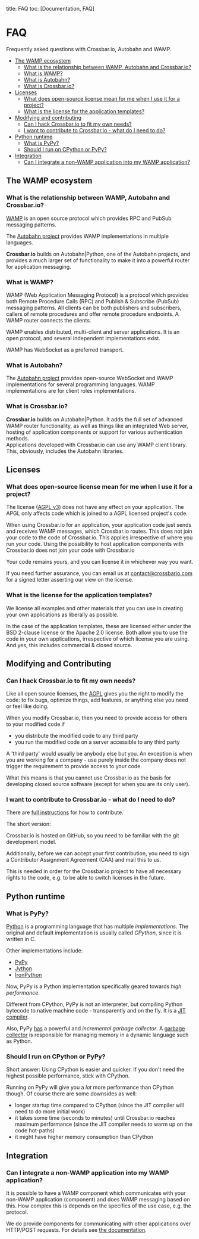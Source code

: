 title: FAQ
toc: [Documentation, FAQ]

# FAQ

Frequently asked questions with Crossbar.io, Autobahn and WAMP.

* [The WAMP ecosystem](#the-wamp-ecosystem)
   + [What is the relationship between WAMP, Autobahn and Crossbar.io?](#what-is-the-relationship-between-wamp,-autobahn-and-crossbar.io?)
   + [What is WAMP?](#what-is-wamp?)
   + [What is Autobahn?](#what-is-autobahn?)
   + [What is Crossbar.io?](#what-is-crossbar.io?)
* [Licenses](#licenses)
   + [What does open-source license mean for me when I use it for a project?](#what-does-open-source-license-mean-for-me-when-i-use-it-for-a-project?)
   + [What is the license for the application templates?](#what-is-the-license-for-the-application-templates?)
* [Modifying and contributing](#modifying-and-contributing)
   + [Can I hack Crossbar.io to fit my own needs?](#can-i-hack-crossbar.io-to-fit-my-own-needs?)
   + [I want to contribute to Crossbar.io - what do I need to do?](#i-want-to-contribute-to-crossbar.io---what-do-i-need-to-do?)
* [Python runtime](#python-runtime)
   + [What is PyPy?](#what-is-pypy?)
   + [Should I run on CPython or PyPy?](#should-i-run-on-cpython-or-pypy?)
* [Integration](#integration)
   + [Can I integrate a non-WAMP application into my WAMP application?](#can-i-integrate-a-non-wamp-application-into-my-wamp-application?)


## The WAMP ecosystem

### What is the relationship between WAMP, Autobahn and Crossbar.io?

[WAMP](http://wamp.ws) is an open source protocol which provides RPC and PubSub messaging patterns.

The [Autobahn project](http://autobahn.ws/) provides WAMP implementations in multiple languages.

**Crossbar.io** builds on Autobahn|Python, one of the Autobahn projects, and provides a much larger set of functionality to make it into a powerful router for application messaging.

### What is WAMP?

WAMP (Web Application Messaging Protocol) is a protocol which provides both Remote Procedure Calls (RPC) and Publish & Subscribe (PubSub) messaging patterns. All clients can be both publishers and subscribers, callers of remote procedures and offer remote procedure endpoints. A WAMP router connects the clients.

WAMP enables distributed, multi-client and server applications. It is an open protocol, and several independent implementations exist.

WAMP has WebSocket as a preferred transport.

### What is Autobahn?

The [Autobahn project](http://autobahn.ws/) provides open-source WebSocket and WAMP implementations for several programming languages. WAMP implementations are for client roles implementations.

### What is Crossbar.io?

**Crossbar.io** builds on Autobahn|Python. It adds the full set of advanced WAMP router functionality, as well as things like an integrated Web server, hosting of application components or support for various authentication methods.
<br>
Applications developed with Crossbar.io can use any WAMP client library. This, obviously, includes the Autobahn libraries.

## Licenses

### What does open-source license mean for me when I use it for a project?

The license ([AGPL v3](http://www.gnu.org/licenses/agpl-3.0.html)) does not have any effect on your application. The APGL only affects code which is joined to a AGPL licensed project's code.

When using Crossbar.io for an application, your application code just sends and receives WAMP messages, which Crossbar.io routes. This does not join your code to the code of Crossbar.io. This applies irrespective of where you run your code. Using the possibility to host application components with Crossbar.io does not join your code with Crossbar.io

Your code remains yours, and you can license it in whichever way you want.

If you need further assurance, you can email us at contact@crossbario.com for a signed letter asserting our view on the license.

### What is the license for the application templates?

We license all examples and other materials that you can use in creating your own applications as liberally as possible.

In the case of the application templates, these are licensed either under the BSD 2-clause license or the Apache 2.0 license. Both allow you to use the code in your own applications, irrespective of which license you are using. And yes, this includes commercial & closed source.

## Modifying and Contributing

### Can I hack Crossbar.io to fit my own needs?

Like all open source licenses, the <a href="http://www.gnu.org/licenses/agpl-3.0.html">AGPL</a> gives you the right to modify the code: to fix bugs, optimize things, add features, or anything else you need or feel like doing.

When you modify Crossbar.io, then you need to provide access for others to your modified code if

* you distribute the modified code to any third party
* you run the modified code on a server accessible to any third party

A 'third party' would usually be anybody else but you. An exception is when you are working for a company - use purely inside the company does not trigger the requirement to provide access to your code.

What this means is that you cannot use Crossbar.io as the basis for developing closed source software (except for when you are its only user).

### I want to contribute to Crossbar.io - what do I need to do?

There are [full instructions](https://github.com/crossbario/crossbar/blob/master/CONTRIBUTING.md) for how to contribute.

The short version:

Crossbar.io is hosted on GitHub, so you need to be familiar with the git development model.

Additionally, before we can accept your first contribution, you need to sign a Contributor Assignment Agreement (CAA) and mail this to us.

This is needed in order for the Crossbar.io project to have all necessary rights to the code, e.g. to be able to switch licenses in the future.

## Python runtime

### What is PyPy?

[Python](https://www.python.org/) is a programming language that has multiple *implementations*. The original and default implementation is usually called *CPython*, since it is written in C.

Other implementations include:

* [PyPy](http://pypy.org/)
* [Jython](http://www.jython.org/)
* [IronPython](http://ironpython.net/)

Now, PyPy is a Python implementation specifically geared towards *high performance*.

Different from CPython, PyPy is not an interpreter, but compiling Python bytecode to native machine code - transparently and on the fly. It is a [JIT compiler](http://en.wikipedia.org/wiki/Just-in-time_compilation).

Also, PyPy [has](http://morepypy.blogspot.de/2013/10/incremental-garbage-collector-in-pypy.html) a powerful and *incremental garbage collector*. A [garbage collector](http://en.wikipedia.org/wiki/Garbage_collection_%28computer_science%29) is responsible for managing memory in a dynamic language such as Python.

### Should I run on CPython or PyPy?

Short answer: Using CPython is easier and quicker. If you don't need the highest possible performance, stick with CPython.

Running on PyPy will give you a *lot* more performance than CPython though. Of course there are some downsides as well:

* longer startup time compared to CPython (since the JIT compiler will need to do more initial work)
* it takes some time (seconds to minutes) until Crossbar.io reaches maximum performance (since the JIT compiler needs to warm up on the code hot-paths)
* it might have higher memory consumption than CPython

## Integration

### Can I integrate a non-WAMP application into my WAMP application?

It is possible to have a WAMP component which communicates with your non-WAMP application (component) and does WAMP messaging based on this. How complex this is depends on the specifics of the use case, e.g. the protocol.

We do provide components for communicating with other applications over HTTP/POST requests. For details see [the documentation](HTTP-Bridge).
